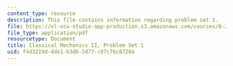 ```yaml
---
content_type: resource
description: This file contains information regarding problem set 1.
file: https://ol-ocw-studio-app-production.s3.amazonaws.com/courses/8-223-classical-mechanics-ii-january-iap-2017/f4d3219d4de1b3db2d77c87c76c8720a_MIT8_223IAP17_pset1.pdf
file_type: application/pdf
resourcetype: Document
title: Classical Mechanics II, Problem Set 1
uid: f4d3219d-4de1-b3db-2d77-c87c76c8720a
---
```


